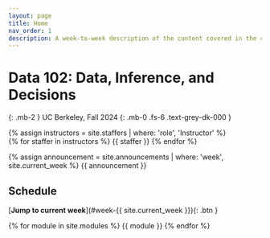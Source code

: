 ```yaml
---
layout: page
title: Home
nav_order: 1
description: A week-to-week description of the content covered in the course.
---
```


# Data 102: Data, Inference, and Decisions

{: .mb-2 }
UC Berkeley, Fall 2024
{: .mb-0 .fs-6 .text-grey-dk-000 }

<div>
{% assign instructors = site.staffers | where: 'role', 'Instructor' %}
  <div class="role">
    {% for staffer in instructors %}
    {{ staffer }}
    {% endfor %}
  </div>
</div>

{% assign announcement = site.announcements | where: 'week', site.current_week %}
{{ announcement }}


## Schedule
[**Jump to current week**](#week-{{ site.current_week }}){: .btn }

{% for module in site.modules %}
{{ module }}
{% endfor %}
